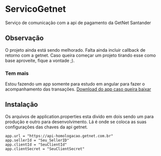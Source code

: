 # ServicoGetnet
Serviço de comunicação com a api de pagamento da GetNet Santander

## Observação
O projeto ainda está sendo melhorado. Falta ainda incluir callback de retorno com a getnet.
Caso queira começar um projeto tirando esse como base aproveite, fique a vontade ;).

### Tem mais
Estou fazendo um app somente para estudo em angular para fazer o acompanhamento das transações.
[Download do app caso queira baixar](https://github.com/DekoAlencar/GetnetApp)

## Instalação
Os arquivos de application.properties esta divido em dois sendo um para produção e outro para desenvolvimento.
Lá é onde se coloca as suas configurações das chaves da api getnet.
````
app.url = "https://api-homologacao.getnet.com.br"
app.sellerId = "Seu_SellerID"
app.clientId = "SeuClientId"
app.clientSecret = "SeuClientSecret"
````
